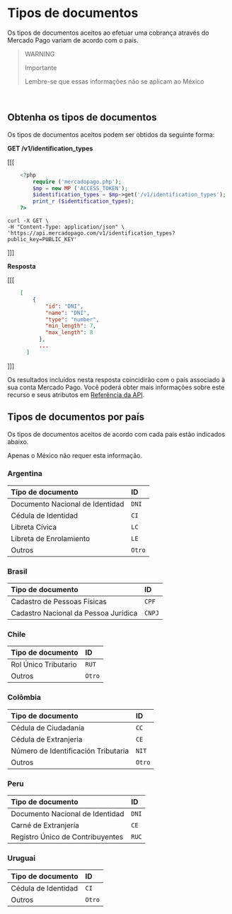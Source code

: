 
# Tipos de documentos

Os tipos de documentos aceitos ao efetuar uma cobrança através do Mercado Pago variam de acordo com o país.<br>

> WARNING
>
> Importante
>
> Lembre-se que essas informações não se aplicam ao México

<br>

## Obtenha os tipos de documentos

Os tipos de documentos aceitos podem ser obtidos da seguinte forma:

**GET /v1/identification_types**


[[[
```php
    <?php
        require ('mercadopago.php');
        $mp = new MP ('ACCESS_TOKEN');
        $identification_types = $mp->get('/v1/identification_types');
        print_r ($identification_types);
    ?>
```
```curl
curl -X GET \
-H "Content-Type: application/json" \
'https://api.mercadopago.com/v1/identification_types?public_key=PUBLIC_KEY'
```
]]]


**Resposta**


[[[
```json
    [
        {
            "id": "DNI",
            "name": "DNI",
            "type": "number",
            "min_length": 7,
            "max_length": 8
          },
          ...
      ]
```
]]]


Os resultados incluídos nesta resposta coincidirão com o país associado à sua conta Mercado Pago. Você poderá obter mais informações sobre este recurso e seus atributos em [Referência da API](https://www.mercadopago.com.br/developers/pt/reference/payment_methods/_payment_methods/get).

## Tipos de documentos por país

Os tipos de documentos aceitos de acordo com cada país estão indicados abaixo.

Apenas o México não requer esta informação.

### Argentina

| Tipo de documento | ID |
| :--- | :--- |
| Documento Nacional de Identidad | `DNI` |
| Cédula de Identidad | `CI` |
| Libreta Cívica | `LC` |
| Libreta de Enrolamiento | `LE` |
| Outros | `Otro` |

### Brasil

| Tipo de documento | ID |
| :--- | :--- |
| Cadastro de Pessoas Físicas | `CPF` |
| Cadastro Nacional da Pessoa Jurídica | `CNPJ` |

### Chile

| Tipo de documento | ID |
| :--- | :--- |
| Rol Único Tributario | `RUT` |
| Outros | `Otro` |

### Colômbia

| Tipo de documento | ID |
| :--- | :--- |
| Cédula de Ciudadanía | `CC` |
| Cédula de Extranjeria | `CE` |
| Número de Identificación Tributaria | `NIT` |
| Outros | `Otro` |

### Peru

| Tipo de documento | ID |
| :--- | :--- |
| Documento Nacional de Identidad | `DNI` |
| Carné de Extranjería | `CE` |
| Registro Único de Contribuyentes | `RUC` |

### Uruguai

| Tipo de documento | ID |
| :--- | :--- |
| Cédula de Identidad | `CI` |
| Outros | `Otro` |

